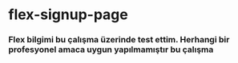 # flex-signup-page
### Flex bilgimi bu çalışma üzerinde test ettim. Herhangi bir profesyonel amaca uygun yapılmamıştır bu çalışma
